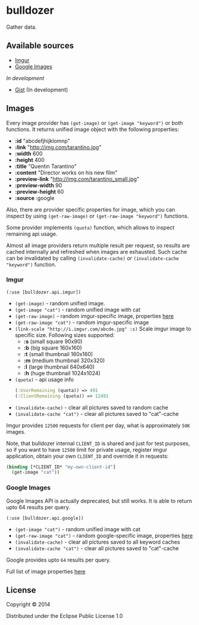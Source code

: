 # bulldozer

Gather data.

## Available sources

- [Imgur](http://imgur.com/)
- [Google Images](https://www.google.com.ua/imghp)

*In development* 

- [Gist](http://gist.github.com/) (In development)

## Images

Every image provider has `(get-image)` or `(get-image "keyword")` or both functions.
It returns unified image object with the following properties:

* **:id** "abcdefjhijklomnp"
* **:link** "http://img.com/tarantino.jpg"
* **:width** 600
* **:height** 400
* **:title** "Quentin Tarantino"
* **:content** "Director works on his new film"
* **:preview-link** "http://img.com/tarantino_small.jpg"
* **:preview-width** 90
* **:preview-height** 60
* **:source** :google

Also, there are provider specific properties for image,
which you can inspect by using `(get-raw-image)` or `(get-raw-image "keyword")` functions.

Some provider implements `(quota)` function, which allows to inspect remaining api usage.

Almost all image providers return multiple result per request, so results are cached
internally and refreshed when images are exhausted. Such cache can be invalidated by calling
`(invalidate-cache)` or `(invalidate-cache "keyword")` function.

### Imgur

`(:use [bulldozer.api.imgur])`

* `(get-image)` - random unified image.
* `(get-image "cat")` - random unified image with cat
* `(get-raw-image)` - random imgur-specific image, properties [here](http://api.imgur.com/models/image#model)
* `(get-raw-image "cat")` - random imgur-specific image
* `(link-scale "http://i.imgur.com/abcde.jpg" :s)`
  Scale imgur image to specific size. Following sizes supported:
  * **:s** (small square 90x90)
  * **:b** (big square 160x160)
  * **:t** (small thumbnail 160x160)
  * **:m** (medium thumbnail 320x320)
  * **:l** (large thumbnail 640x640)
  * **:h** (huge thumbnail 1024x1024)
* `(quota)` - api usage info
  ``` clojure
  (:UserRemaining (quota)) => 491
  (:ClientRemaining (quota)) => 12491
  ```
* `(invalidate-cache)` - clear all pictures saved to random cache
* `(invalidate-cache "cat")` - clear all pictures saved to "cat"-cache 


Imgur provides `12500` requests for client per day, what is
approximately `50K` images.

Note, that bulldozer internal `CLIENT_ID` is shared and
just for test purposes, so if you want to have `12500`
limit for private usage, register imgur application,
obtain your own `CLIENT_ID` and override it in requests:

``` clojure
(binding [*CLIENT_ID* "my-own-client-id"]
  (get-image "cat"))
```

### Google Images

Google Images API is actually deprecated, but still works.
It is able to return upto 64 results per query.

`(:use [bulldozer.api.google])`

* `(get-image "cat")` - random unified image with cat
* `(get-raw-image "cat")` - random google-specific image, properties [here](https://developers.google.com/image-search/v1/devguide#resultobject)
* `(invalidate-cache)` - clear all pictures saved to all keyword caches
* `(invalidate-cache "cat")` - clear all pictures saved to "cat"-cache 

Google provides upto `64` results per query.

Full list of image properties [here](https://developers.google.com/image-search/v1/devguide#resultobject)

## License

Copyright © 2014

Distributed under the Eclipse Public License 1.0
